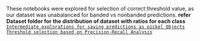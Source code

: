 These notebooks were explored for selection of correct threshold value, as our dataset was unabalanced for banded vs nonbanded predictions.
**refer Dataset folder for the distribution of dataset with ratios for each class**
[`Intermediate explorations for saving predictions as pickel Objects`](Saving_Predictions_as_pickle_objects.ipynb)
[`Threshold selection based on Precision-Recall Analysis`](Threshold_Analysis.ipynb)
